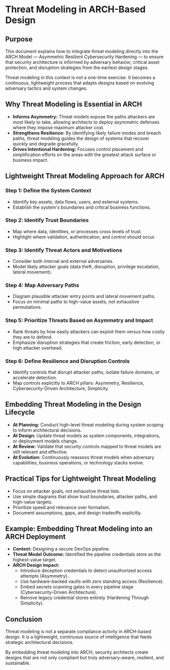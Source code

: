 # Threat Modeling in ARCH-Based Design

## Purpose

This document explains how to integrate threat modeling directly into the ARCH Model — Asymmetric Resilient Cybersecurity Hardening — to ensure that security architecture is informed by adversary behavior, critical asset protection, and disruption strategies from the earliest design stages.

Threat modeling in this context is not a one-time exercise. It becomes a continuous, lightweight process that adapts designs based on evolving adversary tactics and system changes.


## Why Threat Modeling is Essential in ARCH

- **Informs Asymmetry:** Threat models expose the paths attackers are most likely to take, allowing architects to deploy asymmetric defenses where they impose maximum attacker cost.
- **Strengthens Resilience:** By identifying likely failure modes and breach paths, threat modeling guides the design of systems that recover quickly and degrade gracefully.
- **Drives Intentional Hardening:** Focuses control placement and simplification efforts on the areas with the greatest attack surface or business impact.


## Lightweight Threat Modeling Approach for ARCH

### Step 1: Define the System Context
- Identify key assets, data flows, users, and external systems.
- Establish the system's boundaries and critical business functions.

### Step 2: Identify Trust Boundaries
- Map where data, identities, or processes cross levels of trust.
- Highlight where validation, authentication, and control should occur.

### Step 3: Identify Threat Actors and Motivations
- Consider both internal and external adversaries.
- Model likely attacker goals (data theft, disruption, privilege escalation, lateral movement).

### Step 4: Map Adversary Paths
- Diagram plausible attacker entry points and lateral movement paths.
- Focus on minimal paths to high-value assets, not exhaustive permutations.

### Step 5: Prioritize Threats Based on Asymmetry and Impact
- Rank threats by how easily attackers can exploit them versus how costly they are to defend.
- Emphasize disruption strategies that create friction, early detection, or high attacker overhead.

### Step 6: Define Resilience and Disruption Controls
- Identify controls that disrupt attacker paths, isolate failure domains, or accelerate detection.
- Map controls explicitly to ARCH pillars: Asymmetry, Resilience, Cybersecurity-Driven Architecture, Simplicity.


## Embedding Threat Modeling in the Design Lifecycle

- **At Planning:** Conduct high-level threat modeling during system scoping to inform architectural decisions.
- **At Design:** Update threat models as system components, integrations, or deployment models change.
- **At Review:** Validate that security controls mapped to threat models are still relevant and effective.
- **At Evolution:** Continuously reassess threat models when adversary capabilities, business operations, or technology stacks evolve.


## Practical Tips for Lightweight Threat Modeling

- Focus on attacker goals, not exhaustive threat lists.
- Use simple diagrams that show trust boundaries, attacker paths, and high-value targets.
- Prioritize speed and relevance over formalism.
- Document assumptions, gaps, and design tradeoffs explicitly.


## Example: Embedding Threat Modeling into an ARCH Deployment

- **Context:** Designing a secure DevOps pipeline.
- **Threat Model Outcome:** Identified the pipeline credentials store as the highest-value target.
- **ARCH Design Impact:**
  - Introduce deception credentials to detect unauthorized access attempts (Asymmetry).
  - Use hardware-backed vaults with zero standing access (Resilience).
  - Embed secrets scanning gates in every pipeline stage (Cybersecurity-Driven Architecture).
  - Remove legacy credential stores entirely (Hardening Through Simplicity).


## Conclusion

Threat modeling is not a separate compliance activity in ARCH-based design. It is a lightweight, continuous source of intelligence that feeds strategic architectural decisions.

By embedding threat modeling into ARCH, security architects create designs that are not only compliant but truly adversary-aware, resilient, and sustainable.